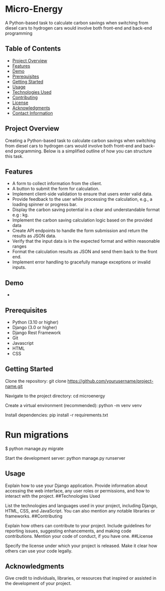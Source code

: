 # Micro-Energy
A Python-based task to calculate carbon savings when switching from diesel cars to hydrogen cars would involve both front-end and back-end programming

## Table of Contents

- [Project Overview](#project-overview)
- [Features](#features)
- [Demo](#demo)
- [Prerequisites](#prerequisites)
- [Getting Started](#getting-started)
- [Usage](#usage)
- [Technologies Used](#technologies-used)
- [Contributing](#contributing)
- [License](#license)
- [Acknowledgments](#acknowledgments)
- [Contact Information](#contact-information)

## Project Overview
Creating a Python-based task to calculate carbon savings when switching from diesel cars to hydrogen
cars would involve both front-end and back-end programming. Below is a simplified outline of how you
can structure this task.

## Features
-  A form to collect information from the client.
-  A button to submit the form for calculation.
-  Implement client-side validation to ensure that users enter valid data.
-  Provide feedback to the user while processing the calculation, e.g., a loading spinner or progress bar.
-  Display the carbon saving potential in a clear and understandable format e.g : kg.
-  Implement the carbon saving calculation logic based on the provided data
-  Create API endpoints to handle the form submission and return the results as JSON data.
-  Verify that the input data is in the expected format and within reasonable ranges
-  Format the calculation results as JSON and send them back to the front end.
-  Implement error handling to gracefully manage exceptions or invalid inputs.

## Demo
-

## Prerequisites
- Python (3.10 or higher)
- Django (3.0 or higher)
- Django Rest Framework
- Git
- Javascript
- HTML
- CSS

## Getting Started

Clone the repository:
git clone https://github.com/yourusername/project-name.git


 Navigate to the project directory:
cd microenergy

Create a virtual environment (recommended):
python -m venv venv

Install dependencies:
pip install -r requirements.txt

# Run migrations
$ python manage.py migrate

 Start the development server:
python manage.py runserver



## Usage

Explain how to use your Django application. Provide information about accessing the web interface, any user roles or permissions, and how to interact with the project.
##Technologies Used

List the technologies and languages used in your project, including Django, HTML, CSS, and JavaScript. You can also mention any notable libraries or frameworks.
##Contributing

Explain how others can contribute to your project. Include guidelines for reporting issues, suggesting enhancements, and making code contributions. Mention your code of conduct, if you have one.
##License

Specify the license under which your project is released. Make it clear how others can use your code legally.
## Acknowledgments

Give credit to individuals, libraries, or resources that inspired or assisted in the development of your project.
